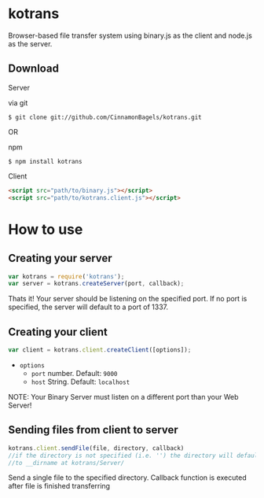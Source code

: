 kotrans
=======

Browser-based file transfer system using binary.js as the client and node.js as the server.

## Download

Server

via git
```console 
$ git clone git://github.com/CinnamonBagels/kotrans.git
```
OR

npm 
```console
$ npm install kotrans
```

Client

```html
<script src="path/to/binary.js"></script>
<script src="path/to/kotrans.client.js"></script>
```
How to use
==========

## Creating your server
```javascript
var kotrans = require('kotrans');
var server = kotrans.createServer(port, callback);
```
Thats it! Your server should be listening on the specified port.
If no port is specified, the server will default to a port of 1337.

## Creating your client
```javascript
var client = kotrans.client.createClient([options]);
```

* `options`
  * `port` number. Default: `9000`
  * `host` String. Default: `localhost`

NOTE: Your Binary Server must listen on a different port than your Web Server!

## Sending files from client to server

```javascript
kotrans.client.sendFile(file, directory, callback)
//if the directory is not specified (i.e. '') the directory will default
//to __dirname at kotrans/Server/
```

Send a single file to the specified directory. 
Callback function is executed after file is finished transferring
